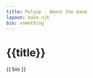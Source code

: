 ```yaml
---
title: Polyop - About the band
layout: base.njk
bio: something
---
```


<h1>{{title}}</h1>

{{ bio }}
